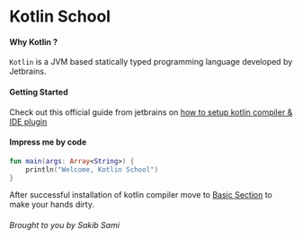 # Kotlin School

#### Why Kotlin ?
`Kotlin` is a JVM based statically typed programming language developed by Jetbrains.

#### Getting Started
Check out this official guide from jetbrains on [how to setup kotlin compiler & IDE plugin](https://kotlinlang.org/docs/tutorials/command-line.html)

#### Impress me by code
```kotlin
fun main(args: Array<String>) {
    println("Welcome, Kotlin School")
}
```

After successful installation of kotlin compiler move to [Basic Section](#) to make your hands dirty.

###### Brought to you by Sakib Sami
